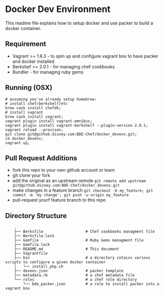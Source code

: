 Docker Dev Environment
======================
This readme file explains how to setup docker and use packer to build a docker container.

Requirement
-----------
* Vagrant >= 1.6.3      - to spin up and configure vagrant box to have packer and docker installed
* Berkshef >= 2.0.1     - for managing chef cookbooks
* Bundler               - for managing ruby gems

Running (OSX)
-------------
```
# assuming you've already setup homebrew:
# install chef/berkshelf/etc
brew cask install chefdk;
# install vagrant
brew cask install vagrant;
vagrant plugin install vagrant-omnibus;
vagrant plugin install vagrant-berkshelf --plugin-version 2.0.1;
vagrant reload --provison;
git clone git@github.disney.com:BDE-Chef/docker_devenv.git;
cd docker_devenv;
vagrant up;
```

Pull Request Additions
-------------
* fork this repo to your own github account or team
* git clone your fork
* add the original as an upstream remote `git remote add upstream git@github.disney.com:BDE-Chef/docker_devenv.git`
* make changes in a feature branch `git checkout -b my_feature; git commit -m 'my change'; git push -u origin my_feature`
* pull-request yourf feature branch to this repo


Directory Structure
-------------------
```
    .
    ├── Berksfile                   # Chef cookbooks managment file
    ├── Berksfile.lock
    ├── Gemfile                     # Ruby Gems managment file
    ├── Gemfile.lock
    ├── README.md                   # This document
    ├── Vagrantfile
    ├── bin                         # a directory cotains various scripts to configure a given docker container
    │   └── install_php.sh
    ├── devenv.json                 # packer template
    ├── metadata.rb                 # a chef metadata file
    └── roles                       # a chef role directory
        └── bde_packer.json         # a role to install packer into a vagrant box
```
